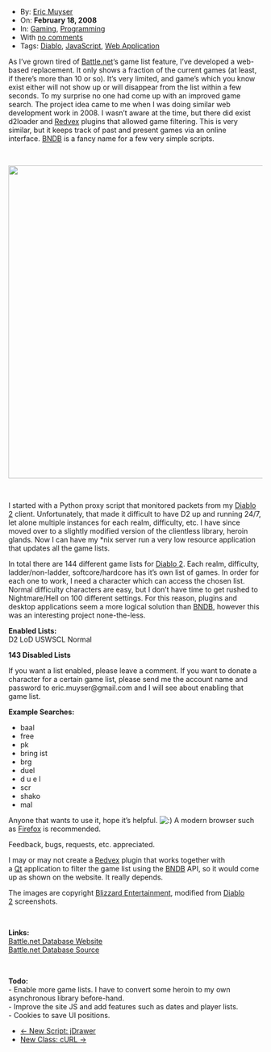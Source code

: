 <div class="post-800 post type-post status-publish format-standard hentry category-gaming category-programming tag-diablo tag-javascript tag-web-application row-fluid blog-post" id="post-800">
    <div class="nav span2">
        <ul class="well nav-list">
            <li class="author">
                <i class="icon-user icon-black"></i> By: <a href="/author/eric/" title="Posts by Eric Muyser" rel="author" address="true">Eric Muyser</a> </li>
            <li class="published">
                <i class="icon-time icon-black"></i> On: <strong>February 18, 2008</strong>
            </li>
            <li class="categories">
                <i class="icon-book icon-black"></i> In: <a href="/category/gaming/" title="View all posts in Gaming" rel="category tag" address="true">Gaming</a>, <a href="/category/programming/" title="View all posts in Programming" rel="category tag" address="true">Programming</a> </li>
            <li class="comments">
                <i class="icon-comment icon-black"></i> With <a href="/bnetdb/#respond" title="Comment on New Website: Battle.net Database" address="true">no comments</a> </li>
            <li class="tags">
                <i class="icon-tags icon-black"></i> Tags: <a href="/tag/diablo/" rel="tag" address="true">Diablo</a>, <a href="/tag/javascript/" rel="tag" address="true">JavaScript</a>, <a href="/tag/web-application/" rel="tag" address="true">Web Application</a> </li>
        </ul>
    </div>
    <div class="post-thumb">
        <a title="Permanent Link to New Website: Battle.net Database" href="/bnetdb/" address="true"></a>
    </div>
    <div class="span9 content">
        <p><span id="more-800"></span>
        </p>
        <p>As I’ve grown tired of&nbsp;<a title="Battle.net" href="http://battle.net/" target="_blank">Battle.net</a>‘s game list feature, I’ve developed a web-based replacement. It only shows a fraction of the current games (at least, if there’s more than 10 or so). It’s very limited, and game’s which you know exist either will not show up or will disappear from the list within a few seconds. To my surprise no one had come up with an improved game search. The project idea came to me when I was doing similar web development work in 2008. I wasn’t aware at the time, but there did exist d2loader and&nbsp;<a title="Redvex" href="http://redvex.d2help.com/" target="_blank">Redvex</a>&nbsp;plugins that allowed game filtering. This is very similar, but it keeps track of past and present games via an online interface.&nbsp;<a title="Battle.net Database" href="http://bnetdb.com/" target="_blank">BNDB</a>&nbsp;is a fancy name for a few very simple scripts.</p>
        <p>&nbsp;</p>
        <address><img src="http://dl.dropbox.com/u/18343209/Screenshots/y29x.png" alt="" width="800" height="621"></address>
        <p>&nbsp;</p>
        <p>I started with a Python proxy script that monitored packets from my&nbsp;<a href="http://www.blizzard.com/diablo2/" target="_blank">Diablo 2</a>&nbsp;client. Unfortunately, that made it difficult to have D2 up and running 24/7, let alone multiple instances for each realm, difficulty, etc. I have since moved over to a slightly modified version of the clientless library, heroin glands. Now I can have my *nix server run a very low resource application that updates all the game lists.</p>
        <p>In total there are 144 different game lists for&nbsp;<a title="Diablo 2" href="http://www.blizzard.com/diablo2/" target="_blank">Diablo 2</a>. Each realm, difficulty, ladder/non-ladder, softcore/hardcore has it’s own list of games. In order for each one to work, I need a character which can access the chosen list. Normal difficulty characters are easy, but I don’t have time to get rushed to Nightmare/Hell on 100 different settings. For this reason, plugins and desktop applications seem a more logical solution than&nbsp;<a href="http://bnetdb.com/" target="_blank">BNDB</a>, however this was an interesting project none-the-less.</p>
        <p><strong>Enabled Lists:</strong>
            <br> D2 LoD USWSCL Normal</p>
        <p><strong>143 Disabled Lists</strong>
        </p>
        <p>If you want a list enabled, please leave a comment. If you want to donate a character for a certain game list, please send me the account name and password to eric.muyser@gmail.com and I will see about enabling that game list.</p>
        <p><strong>Example Searches:</strong>
        </p>
        <ul>
            <li>baal</li>
            <li>free</li>
            <li>pk</li>
            <li>bring ist</li>
            <li>brg</li>
            <li>duel</li>
            <li>d u e l</li>
            <li>scr</li>
            <li>shako</li>
            <li>mal</li>
        </ul>
        <p>Anyone that wants to use it, hope it’s helpful. <img src="/wp-includes/images/smilies/icon_smile.gif" alt=":)" class="wp-smiley"> A modern browser such as&nbsp;<a href="http://www.mozilla.com/firefox/" target="_blank">Firefox</a>&nbsp;is recommended.</p>
        <p>Feedback, bugs, requests, etc. appreciated.</p>
        <p>I may or may not create a&nbsp;<a href="http://redvex.d2help.com/" target="_blank">Redvex</a>&nbsp;plugin that works together with a&nbsp;<a href="http://qt.nokia.com/" target="_blank">Qt</a>&nbsp;application to filter the game list using the&nbsp;<a title="Battle.net Database" href="http://bnetdb.com/" target="_blank">BNDB</a>&nbsp;API, so it would come up as shown on the website. It really depends.</p>
        <p>The images are copyright&nbsp;<a title="Blizzard Entertainment" href="http://www.blizzard.com/" target="_blank">Blizzard Entertainment</a>, modified from&nbsp;<a href="http://www.blizzard.com/diablo2/" target="_blank">Diablo 2</a>&nbsp;screenshots.</p>
        <p>&nbsp;</p>
        <p><strong>Links:</strong>
            <br>
            <a href="http://bnetdb.com/" target="_blank">Battle.net Database Website</a>
            <br>
            <a href="http://github.com/ericmuyser/bnetdb/" target="_blank">Battle.net Database Source</a>
        </p>
        <p>&nbsp;</p>
        <p><strong>Todo:</strong>
            <br> - Enable more game lists. I have to convert some heroin to my own asynchronous library before-hand.
            <br> - Improve the site JS and add features such as dates and player lists.
            <br> - Cookies to save UI positions.</p>
    </div>
</div>
<ul class="pager">
    <li class="previous">
        <a href="/jquery-plugin-jdrawer/" rel="prev" address="true">← New Script: jDrawer</a> </li>
    <li class="next">
        <a href="/php-class-curl/" rel="next" address="true">New Class: cURL →</a> </li>
</ul>
